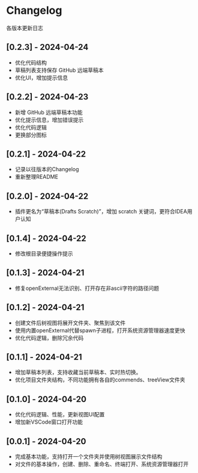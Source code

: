 # Changelog
各版本更新日志

## [0.2.3] - 2024-04-24

- 优化代码结构
- 草稿列表支持保存 GitHub 远端草稿本
- 优化UI，增加提示信息

## [0.2.2] - 2024-04-23

- 新增 GitHub 远端草稿本功能
- 优化提示信息，增加错误提示
- 优化代码逻辑
- 更换部分图标

## [0.2.1] - 2024-04-22

- 记录以往版本的Changelog
- 重新整理README

## [0.2.0] - 2024-04-22

- 插件更名为“草稿本(Drafts Scratch)”，增加 scratch 关键词，更符合IDEA用户认知

## [0.1.4] - 2024-04-22

- 修改根目录便捷操作提示

## [0.1.3] - 2024-04-21

- 修复openExternal无法识别、打开存在非ascii字符的路径问题

## [0.1.2] - 2024-04-21

- 创建文件后树视图将展开文件夹、聚焦到该文件
- 使用内置openExternal代替spawn子进程，打开系统资源管理器速度更快
- 优化代码逻辑，删除冗余代码

## [0.1.1] - 2024-04-21

- 增加草稿本列表，支持收藏当前草稿本、实时热切换。
- 优化项目文件夹结构，不同功能拥有各自的commends、treeView文件夹

## [0.1.0] - 2024-04-20

- 优化代码逻辑、性能，更新视图UI配置
- 增加新VSCode窗口打开功能

## [0.0.1] - 2024-04-20

- 完成基本功能，支持打开一个文件夹并使用树视图展示文件结构
- 对文件的基本操作，创建、删除、重命名、终端打开、系统资源管理器打开